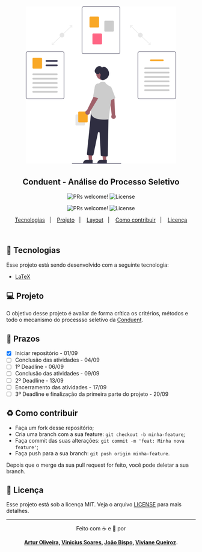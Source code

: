 <meta charset="utf-8">
<h1 align="center">
    <img alt="Conduent - Análise do Processo Seletivo" title="#Rhua1" src=".github/rhua1.svg" width="400px" />
</h1>

<h2 align="center">
  Conduent - Análise do Processo Seletivo
</h2>

<p align="center">
 <img src="https://img.shields.io/static/v1?label=PRs&message=welcome&color=f9a826&labelColor=1C1C1C" alt="PRs welcome!" />

  <img alt="License" src="https://img.shields.io/static/v1?label=license&message=MIT&color=f9a826&labelColor=1C1C1C">
</p>
<p align="center">
 <img src="https://img.shields.io/static/v1?label=RHUA1&message=Projeto%20Semestral&color=f9a826&labelColor=1C1C1C" alt="PRs welcome!" />

  <img alt="License" src="https://img.shields.io/static/v1?label=Processo%20seletivo&message=Conduent&color=f9a826&labelColor=1C1C1C">
</p>
</p>

<p align="center">
  <a href="#rocket-tecnologias">Tecnologias</a>&nbsp;&nbsp;&nbsp;|&nbsp;&nbsp;&nbsp;
  <a href="#-projeto">Projeto</a>&nbsp;&nbsp;&nbsp;|&nbsp;&nbsp;&nbsp;
  <a href="#-layout">Layout</a>&nbsp;&nbsp;&nbsp;|&nbsp;&nbsp;&nbsp;
  <a href="#-como-contribuir">Como contribuir</a>&nbsp;&nbsp;&nbsp;|&nbsp;&nbsp;&nbsp;
  <a href="#memo-licença">Licença</a>
</p>

<br>

## :rocket: Tecnologias

Esse projeto está sendo desenvolvido com a seguinte tecnologia:

- [LaTeX](https://www.latex-project.org/)


## 💻 Projeto

O objetivo desse projeto é avaliar de forma crítica os critérios, métodos e todo o mecanismo do processso seletivo da [Conduent](https://www.conduent.com/).

## 🔖 Prazos

- [x] Iniciar repositório - 01/09
- [ ] Conclusão das atividades - 04/09
- [ ] 1º Deadline - 06/09
- [ ] Conclusão das atividades - 09/09
- [ ] 2º Deadline - 13/09
- [ ] Encerramento das atividades - 17/09
- [ ] 3º Deadline e finalização da primeira parte do projeto - 20/09
## ♻️ Como contribuir

- Faça um fork desse repositório;
- Cria uma branch com a sua feature: `git checkout -b minha-feature`;
- Faça commit das suas alterações: `git commit -m 'feat: Minha nova feature'`;
- Faça push para a sua branch: `git push origin minha-feature`.

Depois que o merge da sua pull request for feito, você pode deletar a sua branch.

## :memo: Licença

Esse projeto está sob a licença MIT. Veja o arquivo [LICENSE](LICENSE.md) para mais detalhes.

---

<p align="center">Feito com ☕ e 📝 por </p> <p align="center"><strong> <strong><a href="https://www.github.com/github-do-artur--">Artur Oliveira</a>, <strong><a href="https://www.github.com/github-do-vinicius--">Vinicius Soares</a>, <a href="https://www.github.com/joaobispo2077">João Bispo</a></strong>, <strong><a href="https://www.github.com/Viviane-Queiroz">Viviane Queiroz</a>.